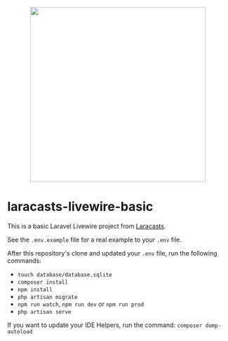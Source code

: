 <p align="center"><a href="https://laravel.com" target="_blank"><img src="https://raw.githubusercontent.com/laravel/art/master/logo-lockup/5%20SVG/2%20CMYK/1%20Full%20Color/laravel-logolockup-cmyk-red.svg" width="400"></a></p>

# laracasts-livewire-basic

This is a basic Laravel Livewire project from [Laracasts](https://laracasts.com/series/livewire-basics).

See the `.env.example` file for a real example to your `.env` file.

After this repository's clone and updated your `.env` file, run the following commands:

* `touch database/database.sqlite`
* `composer install`
* `npm install`
* `php artisan migrate`
* `npm run watch`, `npm run dev` or `npm run prod` 
* `php artisan serve`

If you want to update your IDE Helpers, run the command: `composer dump-autoload`
